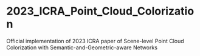 # 2023_ICRA_Point_Cloud_Colorization
Official implementation of 2023 ICRA paper of Scene-level Point Cloud Colorization with Semantic-and-Geometric-aware Networks
